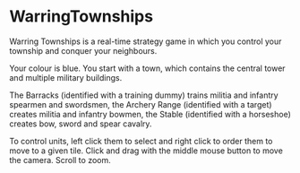 # WarringTownships

Warring Townships is a real-time strategy game in which you control your township and conquer your neighbours. 

Your colour is blue. You start with a town, which contains the central tower and multiple military buildings. 

The Barracks (identified with a training dummy) trains militia and infantry spearmen and swordsmen, the Archery Range (identified with a target) creates militia and infantry bowmen, the Stable (identified with a horseshoe) creates bow, sword and spear cavalry. 

To control units, left click them to select and right click to order them to move to a given tile. Click and drag with the middle mouse button to move the camera. Scroll to zoom.
